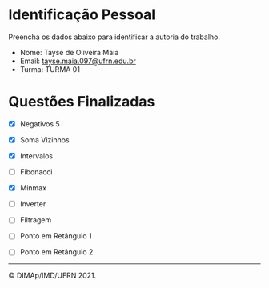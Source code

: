 ﻿# Identificação Pessoal

Preencha os dados abaixo para identificar a autoria do trabalho.

- Nome: Tayse de Oliveira Maia
- Email: tayse.maia.097@ufrn.edu.br
- Turma: TURMA 01

# Questões Finalizadas

- [x] Negativos 5
- [x] Soma Vizinhos
- [x] Intervalos
- [ ] Fibonacci
- [x] Minmax
- [ ] Inverter
- [ ] Filtragem
- [ ] Ponto em Retângulo 1
- [ ] Ponto em Retângulo 2


--------
&copy; DIMAp/IMD/UFRN 2021.
